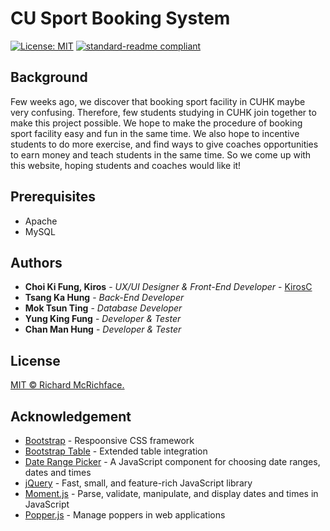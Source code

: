 # CU Sport Booking System
[![License: MIT](https://img.shields.io/badge/License-MIT-yellow.svg)](https://opensource.org/licenses/MIT) [![standard-readme compliant](https://img.shields.io/badge/readme%20style-standard-brightgreen.svg?style=flat-square)](https://github.com/RichardLitt/standard-readme)

## Background
Few weeks ago, we discover that booking sport facility in CUHK maybe very confusing. Therefore, few students studying in CUHK join together to make this project possible. We hope to make the procedure of booking sport facility easy and fun in the same time. We also hope to incentive students to do more exercise, and find ways to give coaches opportunities to earn money and teach students in the same time. So we come up with this website, hoping students and coaches would like it!

## Prerequisites
* Apache
* MySQL

## Authors

* **Choi Ki Fung, Kiros** - *UX/UI Designer & Front-End Developer* - [KirosC](https://github.com/KirosC)
* **Tsang Ka Hung** - *Back-End Developer*
* **Mok Tsun Ting** - *Database Developer*
* **Yung King Fung** - *Developer & Tester*
* **Chan Man Hung** - *Developer & Tester*

## License

[MIT © Richard McRichface.](../LICENSE)

## Acknowledgement

* [Bootstrap](https://getbootstrap.com/) - Respoonsive CSS framework
* [Bootstrap Table](https://bootstrap-table.com/) - Extended table integration
* [Date Range Picker](http://www.daterangepicker.com/) - A JavaScript component for choosing date ranges, dates and times
* [jQuery](https://jquery.com/) - Fast, small, and feature-rich JavaScript library
* [Moment.js](https://momentjs.com/) - Parse, validate, manipulate, and display dates and times in JavaScript
* [Popper.js](https://popper.js.org/) - Manage poppers in web applications
